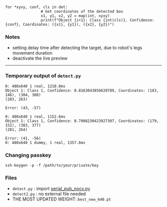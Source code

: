 ```
for *xyxy, conf, cls in det:
                # Get coordinates of the detected box
                x1, y1, x2, y2 = map(int, xyxy)
                print(f"Object {i+1}: Class {int(cls)}, Confidence: {conf}, Coordinates: ({x1}, {y1}), ({x2}, {y2})")
```
### Notes
- setting delay time after detecting the target, due to robot's legs movement duration
- deactivate the live preview

---
### Temporary output of `detect.py`

```
0: 480x640 1 real, 1210.8ms
Object 1: Class 1, Confidence: 0.8163043856620789, Coordinates: (183, 146), (384, 380)
(283, 263)

Error: (43, -57)

0: 480x640 1 real, 1152.6ms
Object 1: Class 1, Confidence: 0.7908230423927307, Coordinates: (179, 152), (383, 377)
(281, 264)

Error: (41, -56)
0: 480x640 1 dummy, 1 real, 1357.6ms
```

### Changing passkey
`ssh-keygen -p -f /path/to/your/private/key`

### Files
- `detect.py` : import [serial_pub_nocv.py](https://github.com/trinadia/alfatih_detection/blob/main/serial_pub_nocv.py)
- `detect2.py` : no external file needed
- THE MOST UPDATED WEIGHT: `best_new_640.pt`
